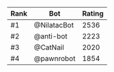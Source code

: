 Rank|Bot|Rating
---|---|---
#1|@NilatacBot|2536
#2|@anti-bot|2223
#3|@CatNail|2020
#4|@pawnrobot|1854
